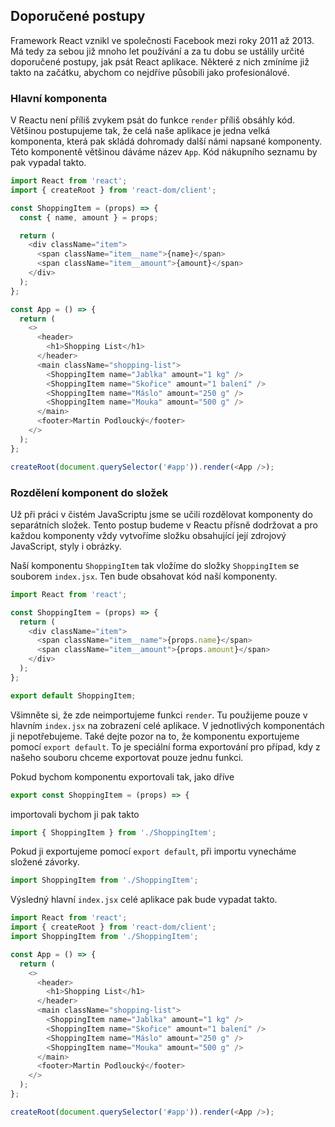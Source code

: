 ## Doporučené postupy

Framework React vznikl ve společnosti Facebook mezi roky 2011 až 2013. Má tedy za sebou již mnoho let používání a za tu dobu se ustálily určité doporučené postupy, jak psát React aplikace. Některé z nich zmíníme již takto na začátku, abychom co nejdříve působili jako profesionálové.

### Hlavní komponenta

V Reactu není příliš zvykem psát do funkce `render` příliš obsáhly kód. Většinou postupujeme tak, že celá naše aplikace je jedna velká komponenta, která pak skládá dohromady další námi napsané komponenty. Této komponentě většinou dáváme název `App`. Kód nákupního seznamu by pak vypadal takto.

```js
import React from 'react';
import { createRoot } from 'react-dom/client';

const ShoppingItem = (props) => {
  const { name, amount } = props;

  return (
    <div className="item">
      <span className="item__name">{name}</span>
      <span className="item__amount">{amount}</span>
    </div>
  );
};

const App = () => {
  return (
    <>
      <header>
        <h1>Shopping List</h1>
      </header>
      <main className="shopping-list">
        <ShoppingItem name="Jablka" amount="1 kg" />
        <ShoppingItem name="Skořice" amount="1 balení" />
        <ShoppingItem name="Máslo" amount="250 g" />
        <ShoppingItem name="Mouka" amount="500 g" />
      </main>
      <footer>Martin Podloucký</footer>
    </>
  );
};

createRoot(document.querySelector('#app')).render(<App />);
```

### Rozdělení komponent do složek

Už při práci v čistém JavaScriptu jsme se učili rozdělovat komponenty do separátních složek. Tento postup budeme v Reactu přísně dodržovat a pro každou komponenty vždy vytvoříme složku obsahující její zdrojový JavaScript, styly i obrázky.

Naší komponentu `ShoppingItem` tak vložíme do složky `ShoppingItem` se souborem `index.jsx`. Ten bude obsahovat kód naší komponenty.

```js
import React from 'react';

const ShoppingItem = (props) => {
  return (
    <div className="item">
      <span className="item__name">{props.name}</span>
      <span className="item__amount">{props.amount}</span>
    </div>
  );
};

export default ShoppingItem;
```

Všimněte si, že zde neimportujeme funkci `render`. Tu použijeme pouze v hlavním `index.jsx` na zobrazení celé aplikace. V jednotlivých komponentách ji nepotřebujeme. Také dejte pozor na to, že komponentu exportujeme pomocí `export default`. To je speciální forma exportování pro případ, kdy z našeho souboru chceme exportovat pouze jednu funkci.

Pokud bychom komponentu exportovali tak, jako dříve

```js
export const ShoppingItem = (props) => {
```

importovali bychom ji pak takto

```js
import { ShoppingItem } from './ShoppingItem';
```

Pokud ji exportujeme pomocí `export default`, při importu vynecháme složené závorky.

```js
import ShoppingItem from './ShoppingItem';
```

Výsledný hlavní `index.jsx` celé aplikace pak bude vypadat takto.

```js
import React from 'react';
import { createRoot } from 'react-dom/client';
import ShoppingItem from './ShoppingItem';

const App = () => {
  return (
    <>
      <header>
        <h1>Shopping List</h1>
      </header>
      <main className="shopping-list">
        <ShoppingItem name="Jablka" amount="1 kg" />
        <ShoppingItem name="Skořice" amount="1 balení" />
        <ShoppingItem name="Máslo" amount="250 g" />
        <ShoppingItem name="Mouka" amount="500 g" />
      </main>
      <footer>Martin Podloucký</footer>
    </>
  );
};

createRoot(document.querySelector('#app')).render(<App />);
```
